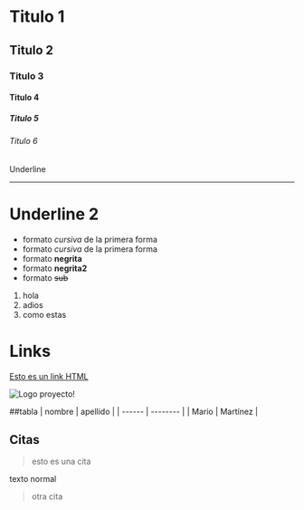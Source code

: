 # Titulo 1
## Titulo 2
### Titulo 3
#### Titulo 4
##### Titulo 5
###### Titulo 6
Underline
_____________

Underline 2
============

- formato *cursiva* de la primera forma
- formato _cursiva_ de la primera forma
- formato **negrita**
- formato __negrita2__
- formato ~~sub~~

1. hola
2. adios
3. como estas

# Links
<a href="https://www.youtube.com/watch?v=SqGpCMO4kW8">Esto es un link HTML</a>
         
![Logo proyecto](https://www.google.com/url?sa=i&url=https%3A%2F%2Fgithub.com%2Fpanterino&psig=AOvVaw0VKWpEsaCn0561uKVMjezU&ust=1603370111197000&source=images&cd=vfe&ved=0CAIQjRxqFwoTCJDdvLbZxewCFQAAAAAdAAAAABAD)!

##tabla
| nombre | apellido |
| ------ | -------- |
| Mario  | Martínez |

## Citas
>esto es una cita

texto normal

>otra cita



